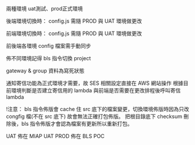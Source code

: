 兩種環境 uat測試、prod正式環境

後端環境切換時：
config.js 需隨 PROD 與 UAT 環境做更改

前端環境切換時：
config.js 需隨 PROD 與 UAT 環境做更改

前後端各環境 config 檔案需手動同步

佈不同環境記得 bls 指令切換 project

gateway & group 資料為寫死狀態

通知寄信功能為正式環境才需要，故 SES 相關設定直接在 AWS 網站操作
根據目前環境判斷是否建立寄信用的 lambda 與前端是否需要在更改排程後呼叫寄信 lambda

!注意：
bls 指令佈版會 cache 住 src 底下的檔案變更，切換環境佈版時因為只改 congfig 檔(不在 src 底下) 故會無法正確打包佈版。
把根目錄底下 checksum 刪除後，bls 指令佈版才會認為檔案有更新所以重新打包。

UAT 佈在 MIAP UAT
PROD 佈在 BLS POC
